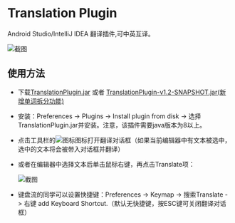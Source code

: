 # **Translation Plugin**

Android Studio/IntelliJ IDEA 翻译插件,可中英互译。

![截图](https://raw.githubusercontent.com/YiiGuxing/TranslationPlugin/master/images/1.png)



## 使用方法

- 下载[TranslationPlugin.jar](https://github.com/YiiGuxing/TranslationPlugin/raw/master/TranslationPlugin.jar) 或者 [TranslationPlugin-v1.2-SNAPSHOT.jar(新增单词拆分功能)](https://github.com/YiiGuxing/TranslationPlugin/raw/master/TranslationPlugin-v1.2-SNAPSHOT.jar)

- 安装：Preferences -> Plugins -> Install plugin from disk -> 选择TranslationPlugin.jar并安装。注意，该插件需要java版本为8以上。

- 点击工具栏的![图标](https://raw.githubusercontent.com/YiiGuxing/TranslationPlugin/master/images/2.png)图标打开翻译对话框（如果当前编辑器中有文本被选中，选中的文本将会被带入对话框并翻译）

- 或者在编辑器中选择文本后单击鼠标右键，再点击Translate项：

  ![截图](https://raw.githubusercontent.com/YiiGuxing/TranslationPlugin/master/images/3.png)


- 键盘流的同学可以设置快捷键：Preferences -> Keymap -> 搜索Translate - > 右键 add Keyboard Shortcut.（默认无快捷键，按ESC键可关闭翻译对话框）
